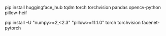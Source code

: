 pip install huggingface_hub tqdm torch torchvision pandas opencv-python pillow-heif

pip install -U "numpy>=2,<2.3" "pillow>=11.1.0" torch torchvision facenet-pytorch
